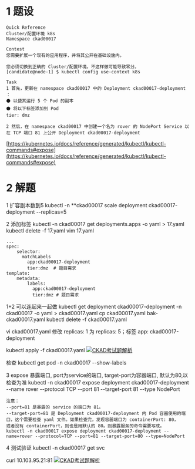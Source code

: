 

# 1 题设 

```
Quick Reference
Cluster/配置环境 k8s
Namespace ckad00017

Contest
您需要扩展一个现有的应用程序，并将其公开在基础设施内。

您必须切换到正确的 Cluster/配置环境。不这样做可能导致零分。
[candidate@node-1] $ kubectl config use-context k8s

Task
1 首先，更新在 namespace ckad00017 中的 Deployment ckad00017-deployment ：
⚫ 以使其运行 5 个 Pod 的副本
⚫ 将以下标签添加到 Pod
tier: dmz

2 然后，在 namespace ckad00017 中创建一个名为 rover 的 NodePort Service 以在 TCP 端口 81 上公开 Deployment ckad00017-deployment
```


[https://kubernetes.io/docs/reference/generated/kubectl/kubectl-commands#expose](https://kubernetes.io/docs/reference/generated/kubectl/kubectl-commands#expose)



# 2 解题 

1 扩容副本数到5
kubectl -n **ckad00017 scale deployment ckad00017-deployment --replicas=5

2 添加标签
kubectl -n ckad00017 get deployments.apps -o yaml > 17.yaml
kubectl delete -f 17.yaml
vim 17.yaml
```
...
spec:
	selector:
	  matchLabels
	    app:ckad00017-deployment
	    tier:dmz  # 题目需求
template:
	metadata:
		labels:
		  app:ckad00017-deployment
		  tier:dmz # 题目需求
```


1+2 可以连起来一起做
kubectl get deployment ckad00017-deployment -n ckad00017 -o yaml > ckad00017.yaml
cp ckad00017.yaml bak-ckad00017.yaml
kubectl delete -f ckad00017.yaml

vi ckad00017.yaml
修改 replicas: 1 为 replicas: 5；标签 app: ckad00017-deployment

kubectl apply -f ckad00017.yaml
[![CKAD考试题解析](https://www.ljh.cool/wp-content/uploads/2023/02/image-85.png)](https://www.ljh.cool/wp-content/uploads/2023/02/image-85.png)

检查
kubectl get pod -n ckad00017 --show-labels


3 expose 暴露端口, port为service的端口, target-port为容器端口, 默认为80,以检查为准
kubectl -n ckad00017 expose deployment ckad00017-deployment --name rover --protocol TCP --port 81 --target-port 81 --type NodePort 

```
注意：
--port=81 是暴露的 service 的端口为 81。
--target-port=81 是 Deployment ckad00017-deployment 内 Pod 容器使用的端口，这个需要检查 yaml 文件。如果检查完，发现容器端口为 containerPort: 80，
或者没有 containerPort，则也是用默认的 80。则暴露服务的命令需要写成。
kubectl -n ckad00017 expose deployment ckad00017-deployment --name=rover --protocol=TCP --port=81 --target-port=80 --type=NodePort
```

4 测试验证
kubectl -n ckad00017 get svc


curl 10.103.95.21:81
[![CKAD考试题解析](https://www.ljh.cool/wp-content/uploads/2023/02/image-86.png)](https://www.ljh.cool/wp-content/uploads/2023/02/image-86.png)






